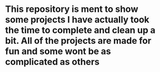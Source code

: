 # This repository is ment to show some projects I have actually took the time to complete and clean up a bit. All of the projects are made for fun and some wont be as complicated as others
